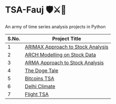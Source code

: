 # TSA-Fauj 🛡⚔🏹
An army of time series analysis projects in Python

| S.No. | Project Title | 
|-------|---------------|
| 1 | [ARIMAX Approach to Stock Analysis](https://github.com/DataMinati/TSA-Fauj/blob/main/ARIMA_Approach_to_Index_2k18_Stocks.ipynb) | 
| 2 | [ARCH Modelling on Stock Data](https://github.com/DataMinati/TSA-Fauj/blob/main/ARCH_Approach_to_Index_2k18_Stocks.ipynb) | 
| 3 | [ARMA Approach to Stock Analysis](https://github.com/DataMinati/TSA-Fauj/blob/main/ARMA_Approach_to_Index2k18_Stocks.ipynb) | 
| 4 | [The Doge Tale](https://github.com/DataMinati/TSA-Fauj/blob/main/The_Doge_Tale.ipynb) |
| 5 | [Bitcoins TSA](https://github.com/DataMinati/TSA-Fauj/blob/main/Bitcoins_TSA.ipynb) |
| 6 | [Delhi Climate](https://github.com/DataMinati/TSA-Fauj/blob/main/Delhi_Climate_TSA.ipynb) |
| 7 | [Flight TSA](https://github.com/DataMinati/TSA-Fauj/blob/main/Flights_TSA.ipynb) |
